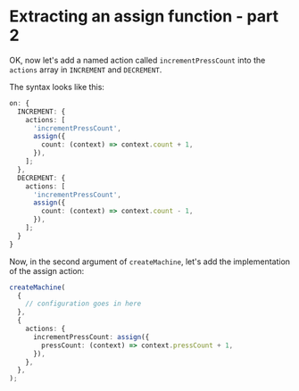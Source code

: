 # Extracting an assign function - part 2

OK, now let's add a named action called `incrementPressCount` into the `actions` array in `INCREMENT` and `DECREMENT`.

The syntax looks like this:

```ts
on: {
  INCREMENT: {
    actions: [
      'incrementPressCount',
      assign({
        count: (context) => context.count + 1,
      }),
    ];
  },
  DECREMENT: {
    actions: [
      'incrementPressCount',
      assign({
        count: (context) => context.count - 1,
      }),
    ];
  }
}
```

Now, in the second argument of `createMachine`, let's add the implementation of the assign action:

```ts
createMachine(
  {
    // configuration goes in here
  },
  {
    actions: {
      incrementPressCount: assign({
        pressCount: (context) => context.pressCount + 1,
      }),
    },
  },
);
```
